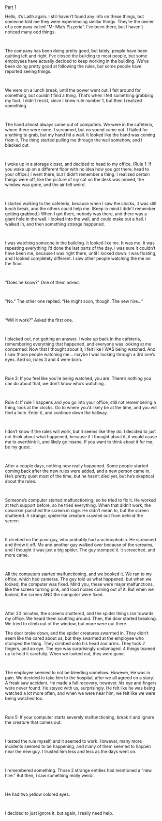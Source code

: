  

[Part 1](https://www.reddit.com/r/nosleep/comments/wp7159/i_recently_started_a_business_strange_things/)

Hello, it’s Laith again. I still haven’t found any info on these things, but someone told me they were experiencing similar things. They’re the owner of a company called “Mr Mia’s Pizzeria”. I’ve been there, but I haven’t noticed many odd things.

&#x200B;

The company has been doing pretty good, but lately, people have been quitting left and right. I’ve closed the building to most people, but some employees have actually decided to keep working in the building. We’ve been doing pretty good at following the rules, but some people have reported seeing things.

&#x200B;

We were on a lunch break, until the power went out. I felt around for something, but couldn’t find a thing. That’s when I felt something grabbing my foot. I didn’t resist, since I knew rule number 1, but then I realized something.

&#x200B;

The hand almost always came out of computers. We were in the cafeteria, where there were none. I screamed, but no sound came out. I flailed for anything to grab, but my hand hit a wall. It looked like the hand was coming from it. The thing started pulling me through the wall somehow, and I blacked out.

&#x200B;

I woke up in a storage closet, and decided to head to my office, (Rule 1: If you wake up on a different floor with no idea how you got there, head to your office.) I went there, but I didn’t remember a thing. I realized certain things were off, like the picture of my cat on the desk was moved, the window was gone, and the air felt weird.

&#x200B;

I started walking to the cafeteria, because when I saw the clocks, it was still lunch break, and the others could help me. (Keep in mind I didn’t remember getting grabbed.) When I got there, nobody was there, and there was a giant hole in the wall. I looked into the wall, and could make out a hall. I walked in, and then something strange happened.

&#x200B;

I was watching someone in the building. It looked like me. It was me. It was repeating everything I’d done the last parts of the day. I was sure it couldn’t have been me, because I was right there, until I looked down. I was floating, and I looked completely different. I saw other people watching the me on the floor.

&#x200B;

"Does he know?" One of them asked.

&#x200B;

"No.” The other one replied. “He might soon, though. The new hire...”

&#x200B;

“Will it work?” Asked the first one.

&#x200B;

I blacked out, not getting an answer. I woke up back in the cafeteria, remembering everything that happened, and everyone was looking at me concerned. Now that I thought about it, I felt like I WAS being watched. And I saw those people watching me… maybe I was looking through a 3rd one’s eyes. And so, rules 3 and 4 were born.

&#x200B;

Rule 3: If you feel like you’re being watched, you are. There’s nothing you can do about that, we don’t know who’s watching.

&#x200B;

Rule 4: If rule 1 happens and you go into your office, still not remembering a thing, look at the clocks. Go to where you’d likely be at the time, and you will find a hole. Enter it, and continue down the hallway.

&#x200B;

I don’t know if the rules will work, but it seems like they do. I decided to just not think about what happened, because if I thought about it, it would cause me to overthink it, and likely go insane. If you want to think about it for me, be my guest.

&#x200B;

After a couple days, nothing new really happened. Some people started coming back after the new rules were added, and a new person came in. He’s pretty quiet most of the time, but he hasn’t died yet, but he’s skeptical about the rules.

&#x200B;

Someone’s computer started malfunctioning, so he tried to fix it. He worked at tech support before, so he tried everything. When that didn’t work, the coworker punched the screen in rage. He didn’t mean to, but the screen shattered. A strange, spiderlike creature crawled out from behind the screen.

&#x200B;

It climbed on the poor guy, who probably had arachnophobia. He screamed and threw it off. Me and another guy walked over because of the screams, and I thought it was just a big spider. The guy stomped it. It screeched, and more came.

&#x200B;

All the computers started malfunctioning, and we booked it. We ran to my office, which had cameras. The guy told us what happened, but when we looked, the computer was fixed. Mind you, these were major malfunctions, like the screen turning pink, and loud noises coming out of it. But when we looked, the screen AND the computer were fixed.

&#x200B;

After 20 minutes, the screens shattered, and the spider things ran towards my office. We heard them scuttling around. Then, the door started breaking. We tried to climb out of the window, but more were out there.

The door broke down, and the spider creatures swarmed in. They didn’t seem like the cared about us, but they swarmed at the employee who stomped the thing. They climbed onto his head and arms. They took 2 fingers, and an eye. The eye was surprisingly undamaged. 4 things teamed up to hold it carefully. When we looked out, they were gone.

&#x200B;

The employee seemed to not be bleeding somehow. However, He was in pain. We decided to take him to the hospital, after we all agreed on a story. A freak saw accident. He made a full recovery, however, his eye and fingers were never found. He stayed with us, surprisingly. He felt like he was being watched a lot more often, and when we were near him, we felt like we were being watched too.

&#x200B;

Rule 5: If your computer starts severely malfunctioning, break it and ignore the creature that comes out.

&#x200B;

I tested the rule myself, and it seemed to work. However, many more incidents seemed to be happening, and many of them seemed to happen near the new guy. I trusted him less and less as the days went on.

&#x200B;

I remembered something. Those 2 strange entities had mentioned a “new hire.” But then, I saw something really weird.

&#x200B;

He had two yellow colored eyes.

&#x200B;

I decided to just ignore it, but again, I really need help.